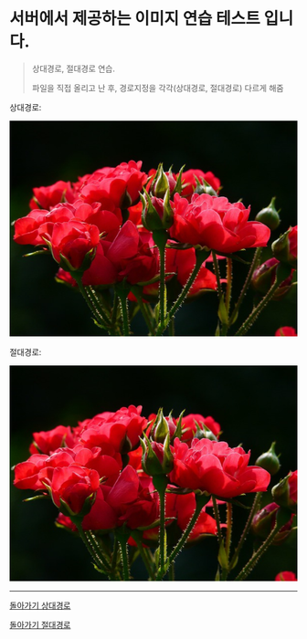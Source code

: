 # 서버에서 제공하는 이미지 연습 테스트 입니다.

> 상대경로, 절대경로 연습. 
> 
> 파일을 직접 올리고 난 후, 경로지정을 각각(상대경로, 절대경로) 다르게 해줌

상대경로:

![](image111.jpg)


절대경로:

![](https://github.com/SungWoo0315/study-repository/blob/main/image111.jpg)


---

[돌아가기 상대경로](202105121Day.md)

[돌아가기 절대경로](./20210512.md)

